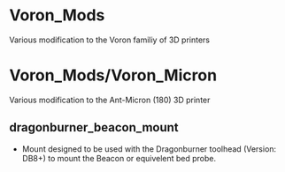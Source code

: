 # Voron_Mods
 Various modification to the Voron familiy of 3D printers
 
# Voron_Mods/Voron_Micron
 Various modification to the Ant-Micron (180) 3D printer
 
## dragonburner_beacon_mount
 - Mount designed to be used with the Dragonburner toolhead (Version: DB8+) to mount the Beacon or equivelent bed probe. 

